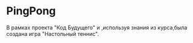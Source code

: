 # PingPong
В рамках проекта "Код Будущего" и ,используя знания из курса,была создана игра "Настольный теннис".
